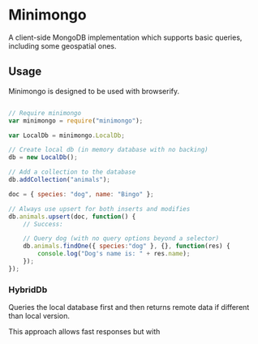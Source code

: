 # Minimongo

A client-side MongoDB implementation which supports basic queries, including some geospatial ones.

## Usage

Minimongo is designed to be used with browserify.

```javascript

// Require minimongo
var minimongo = require("minimongo");

var LocalDb = minimongo.LocalDb;

// Create local db (in memory database with no backing)
db = new LocalDb();

// Add a collection to the database
db.addCollection("animals");

doc = { species: "dog", name: "Bingo" };

// Always use upsert for both inserts and modifies
db.animals.upsert(doc, function() {
	// Success:

	// Query dog (with no query options beyond a selector)
	db.animals.findOne({ species:"dog" }, {}, function(res) {
		console.log("Dog's name is: " + res.name);
	});
});
```

### HybridDb

Queries the local database first and then returns remote data if different than local version. 

This approach allows fast responses but with 